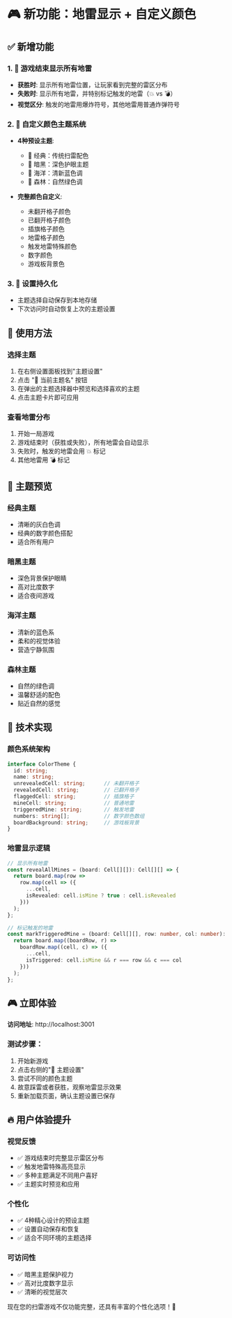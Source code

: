 # 🎮 新功能：地雷显示 + 自定义颜色

## ✅ 新增功能

### 1. 🎯 游戏结束显示所有地雷
- **获胜时**: 显示所有地雷位置，让玩家看到完整的雷区分布
- **失败时**: 显示所有地雷，并特别标记触发的地雷（💥 vs 💣）
- **视觉区分**: 触发的地雷用爆炸符号，其他地雷用普通炸弹符号

### 2. 🎨 自定义颜色主题系统
- **4种预设主题**:
  - 🎯 经典：传统扫雷配色
  - 🌙 暗黑：深色护眼主题
  - 🌊 海洋：清新蓝色调
  - 🌲 森林：自然绿色调

- **完整颜色自定义**:
  - 未翻开格子颜色
  - 已翻开格子颜色
  - 插旗格子颜色
  - 地雷格子颜色
  - 触发地雷特殊颜色
  - 数字颜色
  - 游戏板背景色

### 3. 💾 设置持久化
- 主题选择自动保存到本地存储
- 下次访问时自动恢复上次的主题设置

## 🎯 使用方法

### 选择主题
1. 在右侧设置面板找到"主题设置"
2. 点击 "🎨 当前主题名" 按钮
3. 在弹出的主题选择器中预览和选择喜欢的主题
4. 点击主题卡片即可应用

### 查看地雷分布
1. 开始一局游戏
2. 游戏结束时（获胜或失败），所有地雷会自动显示
3. 失败时，触发的地雷会用 💥 标记
4. 其他地雷用 💣 标记

## 🌈 主题预览

### 经典主题
- 清晰的灰白色调
- 经典的数字颜色搭配
- 适合所有用户

### 暗黑主题
- 深色背景保护眼睛
- 高对比度数字
- 适合夜间游戏

### 海洋主题
- 清新的蓝色系
- 柔和的视觉体验
- 营造宁静氛围

### 森林主题
- 自然的绿色调
- 温馨舒适的配色
- 贴近自然的感觉

## 🚀 技术实现

### 颜色系统架构
```typescript
interface ColorTheme {
  id: string;
  name: string;
  unrevealedCell: string;      // 未翻开格子
  revealedCell: string;        // 已翻开格子
  flaggedCell: string;         // 插旗格子
  mineCell: string;            // 普通地雷
  triggeredMine: string;       // 触发地雷
  numbers: string[];           // 数字颜色数组
  boardBackground: string;     // 游戏板背景
}
```

### 地雷显示逻辑
```typescript
// 显示所有地雷
const revealAllMines = (board: Cell[][]): Cell[][] => {
  return board.map(row => 
    row.map(cell => ({
      ...cell,
      isRevealed: cell.isMine ? true : cell.isRevealed
    }))
  );
};

// 标记触发的地雷
const markTriggeredMine = (board: Cell[][], row: number, col: number): Cell[][] => {
  return board.map((boardRow, r) => 
    boardRow.map((cell, c) => ({
      ...cell,
      isTriggered: cell.isMine && r === row && c === col
    }))
  );
};
```

## 🎮 立即体验

**访问地址**: http://localhost:3001

### 测试步骤：
1. 开始新游戏
2. 点击右侧的"🎨 主题设置"
3. 尝试不同的颜色主题
4. 故意踩雷或者获胜，观察地雷显示效果
5. 重新加载页面，确认主题设置已保存

## 🔥 用户体验提升

### 视觉反馈
- ✅ 游戏结束时完整显示雷区分布
- ✅ 触发地雷特殊高亮显示
- ✅ 多种主题满足不同用户喜好
- ✅ 主题实时预览和应用

### 个性化
- ✅ 4种精心设计的预设主题
- ✅ 设置自动保存和恢复
- ✅ 适合不同环境的主题选择

### 可访问性
- ✅ 暗黑主题保护视力
- ✅ 高对比度数字显示
- ✅ 清晰的视觉层次

现在您的扫雷游戏不仅功能完整，还具有丰富的个性化选项！🎉